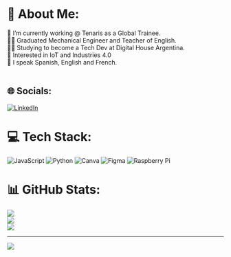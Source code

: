 # 💫 About Me:
👷 I’m currently working @ Tenaris as a Global Trainee.<br>👨‍🎓 Graduated Mechanical Engineer and Teacher of English.<br>👨‍💻 Studying to become a Tech Dev at Digital House Argentina.<br>📱 Interested in IoT and Industries 4.0<br>💬 I speak Spanish, English and French.<br><br>


## 🌐 Socials:
[![LinkedIn](https://img.shields.io/badge/LinkedIn-%230077B5.svg?logo=linkedin&logoColor=white)](https://linkedin.com/in/stefano-luzi) 

# 💻 Tech Stack:
![JavaScript](https://img.shields.io/badge/javascript-%23323330.svg?style=plastic&logo=javascript&logoColor=%23F7DF1E) ![Python](https://img.shields.io/badge/python-3670A0?style=plastic&logo=python&logoColor=ffdd54) ![Canva](https://img.shields.io/badge/Canva-%2300C4CC.svg?style=plastic&logo=Canva&logoColor=white) 	![Figma](https://img.shields.io/badge/figma-%23F24E1E.svg?style=plastic&logo=figma&logoColor=white) ![Raspberry Pi](https://img.shields.io/badge/-RaspberryPi-C51A4A?style=plastic&logo=Raspberry-Pi)
# 📊 GitHub Stats:
![](https://github-readme-stats.vercel.app/api?username=stefanoluzi&theme=highcontrast&hide_border=false&include_all_commits=false&count_private=false)<br/>
![](https://github-readme-streak-stats.herokuapp.com/?user=stefanoluzi&theme=highcontrast&hide_border=false)<br/>
![](https://github-readme-stats.vercel.app/api/top-langs/?username=stefanoluzi&theme=highcontrast&hide_border=false&include_all_commits=false&count_private=false&layout=compact)

---
[![](https://visitcount.itsvg.in/api?id=stefanoluzi&icon=0&color=0)](https://visitcount.itsvg.in)

<!-- Proudly created with GPRM ( https://gprm.itsvg.in ) -->